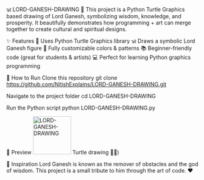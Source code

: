🕉️ LORD-GANESH-DRAWING 
🎨 This project is a Python Turtle Graphics based drawing of Lord Ganesh, symbolizing wisdom, knowledge, and prosperity. It beautifully demonstrates how programming + art can merge together to create cultural and spiritual designs.

✨ Features
🐢 Uses Python Turtle Graphics library
🕉️ Draws a symbolic Lord Ganesh figure
🎨 Fully customizable colors & patterns
📚 Beginner-friendly code (great for students & artists)
💻 Perfect for learning Python graphics programming

🚀 How to Run
Clone this repository
git clone https://github.com/NitishExplains/LORD-GANESH-DRAWING.git

Navigate to the project folder
cd LORD-GANESH-DRAWING

Run the Python script
python LORD-GANESH-DRAWING.py

📸 Preview
<img width="100" height="100" alt="LORD-GANESH-DRAWING" src="https://github.com/user-attachments/assets/ff753e9c-f7fc-416d-a554-7680bb207970" />
Turtle drawing 🐢✨)

🙏 Inspiration
Lord Ganesh is known as the remover of obstacles and the god of wisdom.
This project is a small tribute to him through the art of code. ❤️
